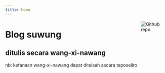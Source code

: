 ```yaml
---
title: Home
---
```


<img src="https://www.gravatar.com/avatar/f4e0d3e84e0d1aea96408e07dd2b09ba" style="max-width:15%;min-width:40px;float:right;" alt="Github repo" />

# Blog suwung
## ditulis secara wang-xi-nawang
nb: kefanaan wang-xi-nawang dapat ditelaah secara teposeliro
